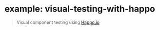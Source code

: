 # example: visual-testing-with-happo

> Visual component testing using [Happo.io](https://docs.happo.io/docs/cypress)
